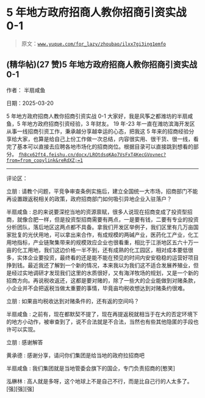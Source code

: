 # 5 年地方政府招商人教你招商引资实战 0-1

> 原文：[`www.yuque.com/for_lazy/zhoubao/ilxx7gi3ing1emfo`](https://www.yuque.com/for_lazy/zhoubao/ilxx7gi3ing1emfo)

## (精华帖)(27 赞)5 年地方政府招商人教你招商引资实战 0-1

作者： 半扇咸鱼

日期：2025-03-20

5 年地方政府招商人教你招商引资实战 0-1 大家好，我是风筝之都潍坊的半扇咸鱼，5 年地方政府招商引资经验，3 年财友。
19 年-23 年一直在潍坊滨海开发区从事一线招商引资工作，秉承越分享越幸运的心态，把我这 5 年来的招商经验分享给大家，也算是给自己上份工作做一次总结，内容很实用、很干货、很一线，看完了基本可以直接去应聘各地市场化的招商岗位。根据目录可以直接跳到想看的部分。 [`fh8cx62ft4.feishu.cn/docx/LROtdsqKAo7VsFxT4KecGVovnec?from=from_copylink&reRdXZ;=1`](https://fh8cx62ft4.feishu.cn/docx/LROtdsqKAo7VsFxT4KecGVovnec?from=from_copylink&reRdXZ;=1)

* * *

评论区：

立朋 : 请教个问题，平竞争审查条例实施后，建立全国统一大市场，招商部门不能再设置跟返税相关的政策，政府招商部门如何吸引异地企业入驻落户？

半扇咸鱼 : 总的来说要深挖当地的资源禀赋，很多人说现在招商变成了投资型招商，就像合肥一样，但是投资型招商需要有两点，一是要有钱，二要有专业的投资分析团队，落后地区这两点都不具备。拿我们开发区举例子，我们区里有几万亩国家批复的光伏用地，可以拿出来合作，有成规模的两碱产业，医药化工产业，化工用地指标，产业链聚集带来的规模效应企业也很看重，相比于江浙地区五六十万一亩的化工用地，我们这边价格一半不到，还有成熟的化工园区，相对成本要低很多，实体企业要投资，最终看的还是能不能在预见的时间内安安稳稳的运营好项目挣到钱。最近我还了解到一个新的情况，本来我以为我们这不适合发展养殖业，但是经过实地调研才发现我们这里的水质很好，又有海洋牧场的规划，又是一个新的招商方向。再说税收返还，这都是要对赌的，除了一些大的企业能做到对赌条款，小企业并不会把返税当做太重要的事情，毕竟亩均税收想达到对赌条约很难。

立朋 : 如果亩均税收达到对赌条件的，还有返的空间吗？

半扇咸鱼 : 之前有，现在都默契不提了，现在再提返税就相当于在大的否定环境下的地方小动作，被审查到了，说不合法就是不合法，当然也有些其他隐匿的手段也许可以实现。

立朋 : 感谢解答

黄承德 : 感谢分享，请问你们集团是给当地的政府拉招商吧

半扇咸鱼 : 我们集团就是当地管委会旗下的国企，专门负责招商的[憨笑]

泓楙林 : 高人就是多呀，这个地球上不是自己不行，而是比自己行的人太多了。[强][强][强]